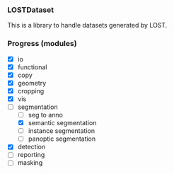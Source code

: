 ### LOSTDataset

This is a library to handle datasets generated by LOST.

### Progress (modules)
- [x] io
- [x] functional
- [x] copy
- [x] geometry
- [x] cropping
- [x] vis
- [ ] segmentation
    - [ ] seg to anno
    - [x] semantic segmentation
    - [ ] instance segmentation
    - [ ] panoptic segmentation
- [x] detection
- [ ] reporting
- [ ] masking
